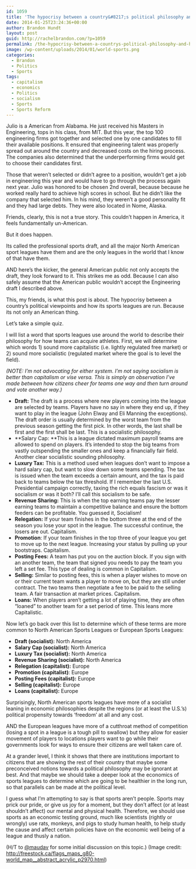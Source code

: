 ```yaml
---
id: 1059
title: 'The hypocrisy between a country&#8217;s political philosophy and how its sports leagues are run'
date: 2014-01-25T23:24:36+00:00
author: Brandon Hundt
layout: post
guid: http://rachelbrandon.com/?p=1059
permalink: /the-hypocrisy-between-a-countrys-political-philosophy-and-how-its-sports-leagues-are-run/
image: /wp-content/uploads/2014/01/world-sports.png
categories:
  - Brandon
  - Politics
  - Sports
tags:
  - capitalism
  - economics
  - Politics
  - socialism
  - Sports
  - Sports Reform
---
```

Julio is a American from Alabama. He just received his Masters in Engineering, tops in his class, from MIT. But this year, the top 100 engineering firms got together and selected one by one candidates to fill their available positions. It ensured that engineering talent was properly spread out around the country and decreased costs on the hiring process. The companies also determined that the underperforming firms would get to choose their candidates first.<!--more-->

Those that weren’t selected or didn’t agree to a position, wouldn’t get a job in engineering this year and would have to go through the process again next year. Julio was honored to be chosen 2nd overall, because because he worked really hard to achieve high scores in school. But he didn’t like the company that selected him. In his mind, they weren’t a good personality fit and they had large debts. They were also located in Nome, Alaska.

Friends, clearly, this is not a true story. This couldn&#8217;t happen in America, it feels fundamentally un-American.

But it does happen.

Its called the professional sports draft, and all the major North American sport leagues have them and are the only leagues in the world that I know of that have them.

AND here’s the kicker, the general American public not only accepts the draft, they look forward to it. This strikes me as odd. Because I can also safely assume that the American public wouldn’t accept the Engineering draft I described above.

This, my friends, is what this post is about. The hypocrisy between a country&#8217;s political viewpoints and how its sports leagues are run. Because its not only an American thing.

Let’s take a simple quiz.

I will list a word that sports leagues use around the world to describe their philosophy for how teams can acquire athletes. First, we will determine which words 1) sound more capitalistic (i.e. lightly regulated free market) or 2) sound more socialistic (regulated market where the goal is to level the field).

_(NOTE: I’m not advocating for either system. I’m not saying socialism is better than capitalism or vise versa. This is simply an observation I’ve made between how citizens cheer for teams one way and then turn around and vote another way.)_

  * **Draft:** The draft is a process where new players coming into the league are selected by teams. Players have no say in where they end up, if they want to play in the league (John Elway and Eli Manning the exceptions). The draft order is usually determined by the worst team from the previous season getting the first pick. In other words, the last shall be first and the first shall be last. This is a socialistic philosophy.
  * **Salary Cap: **This is a league dictated maximum payroll teams are allowed to spend on players. It’s intended to stop the big teams from vastly outspending the smaller ones and keep a financially fair field. Another clear socialistic sounding philosophy.
  * **Luxury Tax:** This is a method used when leagues don’t want to impose a hard salary cap, but want to slow down some teams spending. The tax is issued when the team exceeds a certain amount, and the tax is paid back to teams below the tax threshold. If I remember the last U.S. Presidential campaign correctly, taxing the rich equals fascism or was it socialism or was it both? I’ll call this socialism to be safe.
  * **Revenue Sharing:** This is when the top earning teams pay the lesser earning teams to maintain a competitive balance and ensure the bottom feeders can be profitable. You guessed it, Socialism!
  * **Relegation:** If your team finishes in the bottom three at the end of the season you lose your spot in the league. The successful continue, the losers are out. Capitalism.
  * **Promotion**: If your team finishes in the top three of your league you get to move up to the next league. Increasing your status by pulling up your bootstraps. Capitalism.
  * **Posting Fees:** A team has put you on the auction block. If you sign with an another team, the team that signed you needs to pay the team you left a set fee. This type of dealing is common in Capitalism.
  * **Selling:** Similar to posting fees, this is when a player wishes to move on or their current team wants a player to move on, but they are still under contract. The two teams then negotiate a fee to be paid to the selling team. A fair transaction at market prices. Capitalism.
  * **Loans:** When players aren’t getting a lot of playing time, they are often “loaned” to another team for a set period of time. This leans more Capitalistic.

Now let&#8217;s go back over this list to determine which of these terms are more common to North American Sports Leagues or European Sports Leagues:

  * **Draft (socialist):** North America
  * **Salary Cap (socialist):** North America
  * **Luxury Tax (socialist):** North America
  * **Revenue Sharing (socialist):** North America
  * **Relegation (capitalist):** Europe
  * **Promotion (capitalist)**: Europe
  * **Posting Fees (capitalist):** Europe
  * **Selling (capitalist):** Europe
  * **Loans (capitalist):** Europe

Surprisingly, North American sports leagues have more of a socialist leaning in economic philosophies despite the regions (or at least the U.S.’s) political propensity towards ‘freedom’ at all and any cost.

AND the European leagues have more of a cutthroat method of competition (losing a spot in a league is a tough pill to swallow) but they allow for easier movement of players to locations players want to go while their governments look for ways to ensure their citizens are well taken care of.

At a grander level, I think it shows that there are institutions important to citizens that are showing the rest of their country that maybe some preconceived notions towards a political philosophy may be ignorant at best. And that maybe we should take a deeper look at the economics of sports leagues to determine which are going to be healthier in the long run, so that parallels can be made at the political level.

I guess what I’m attempting to say is that sports aren’t people. Sports may prick our pride, or give us joy for a moment, but they don’t affect (or at least shouldn’t affect) our mental and physical health. Therefore, we should use sports as an economic testing ground, much like scientists (rightly or wrongly) use rats, monkeys, and pigs to study human health, to help study the cause and affect certain policies have on the economic well being of a league and thusly a nation.

(H/T to <a href="mindofmaus.wordpress.com" rel="external">@maudav</a> for some initial discussion on this topic.) (Image credit: <a href="http://freestock.ca/flags_maps_g80-world_map__abstract_acrylic_p2970.html" rel="external">http://freestock.ca/flags_maps_g80-world_map__abstract_acrylic_p2970.html</a>)
